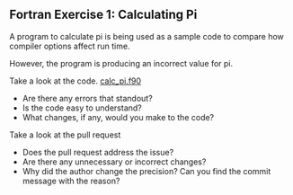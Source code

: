 ## Fortran Exercise 1: Calculating Pi

A program to calculate pi is being used as a sample code to 
compare how compiler options affect run time.

However, the program is producing an incorrect value for pi.

Take a look at the code. [calc_pi.f90](REPO_URL/Fortran/exercise1/calc_pi.f90)

* Are there any errors that standout?
* Is the code easy to understand?
* What changes, if any, would you make to the code?


Take a look at the pull request

* Does the pull request address the issue?
* Are there any unnecessary or incorrect changes?
* Why did the author change the precision? Can you find the commit message with the reason?



